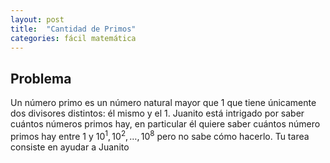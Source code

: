 ```yaml
---
layout: post
title:  "Cantidad de Primos"
categories: fácil matemática
---
```


## Problema

Un número primo es un número natural mayor que $1$ que tiene únicamente dos divisores distintos: él mismo y el $1$. Juanito está intrigado por saber cuántos números primos hay, en particular él quiere saber cuántos número primos hay entre $1$ y $10^1, 10^2, \ldots , 10^8$ pero no sabe cómo hacerlo. Tu tarea consiste en ayudar a Juanito 